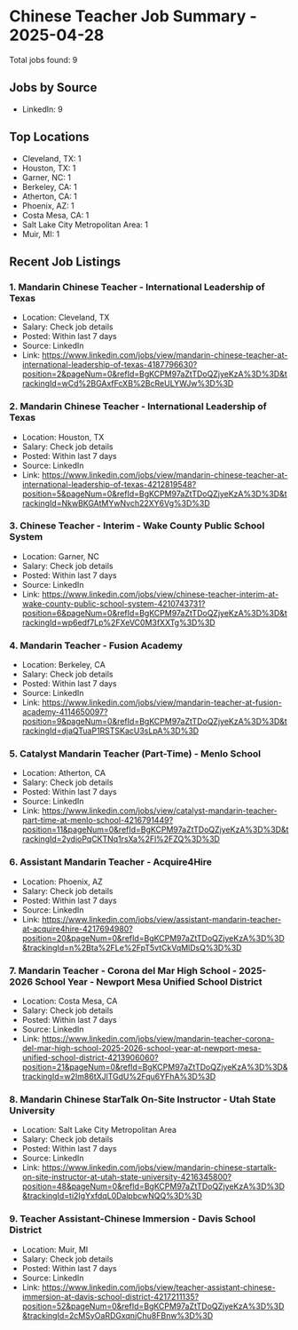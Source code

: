 # Chinese Teacher Job Summary - 2025-04-28

Total jobs found: 9

## Jobs by Source

- LinkedIn: 9

## Top Locations

- Cleveland, TX: 1
- Houston, TX: 1
- Garner, NC: 1
- Berkeley, CA: 1
- Atherton, CA: 1
- Phoenix, AZ: 1
- Costa Mesa, CA: 1
- Salt Lake City Metropolitan Area: 1
- Muir, MI: 1

## Recent Job Listings

### 1. Mandarin Chinese Teacher - International Leadership of Texas
- Location: Cleveland, TX
- Salary: Check job details
- Posted: Within last 7 days
- Source: LinkedIn
- Link: https://www.linkedin.com/jobs/view/mandarin-chinese-teacher-at-international-leadership-of-texas-4187796630?position=2&pageNum=0&refId=BgKCPM97aZtTDoQZjyeKzA%3D%3D&trackingId=wCd%2BGAxfFcXB%2BcReULYWJw%3D%3D

### 2. Mandarin Chinese Teacher - International Leadership of Texas
- Location: Houston, TX
- Salary: Check job details
- Posted: Within last 7 days
- Source: LinkedIn
- Link: https://www.linkedin.com/jobs/view/mandarin-chinese-teacher-at-international-leadership-of-texas-4212819548?position=5&pageNum=0&refId=BgKCPM97aZtTDoQZjyeKzA%3D%3D&trackingId=NkwBKGAtMYwNvch22XY6Vg%3D%3D

### 3. Chinese Teacher - Interim - Wake County Public School System
- Location: Garner, NC
- Salary: Check job details
- Posted: Within last 7 days
- Source: LinkedIn
- Link: https://www.linkedin.com/jobs/view/chinese-teacher-interim-at-wake-county-public-school-system-4210743731?position=6&pageNum=0&refId=BgKCPM97aZtTDoQZjyeKzA%3D%3D&trackingId=wp6edf7Lp%2FXeVC0M3fXXTg%3D%3D

### 4. Mandarin Teacher - Fusion Academy
- Location: Berkeley, CA
- Salary: Check job details
- Posted: Within last 7 days
- Source: LinkedIn
- Link: https://www.linkedin.com/jobs/view/mandarin-teacher-at-fusion-academy-4114650097?position=9&pageNum=0&refId=BgKCPM97aZtTDoQZjyeKzA%3D%3D&trackingId=djaQTuaP1RSTSKacU3sLpA%3D%3D

### 5. Catalyst Mandarin Teacher (Part-Time) - Menlo School
- Location: Atherton, CA
- Salary: Check job details
- Posted: Within last 7 days
- Source: LinkedIn
- Link: https://www.linkedin.com/jobs/view/catalyst-mandarin-teacher-part-time-at-menlo-school-4216791449?position=11&pageNum=0&refId=BgKCPM97aZtTDoQZjyeKzA%3D%3D&trackingId=2ydioPqCKTNq1rsXa%2Fl%2FZQ%3D%3D

### 6. Assistant Mandarin Teacher - Acquire4Hire
- Location: Phoenix, AZ
- Salary: Check job details
- Posted: Within last 7 days
- Source: LinkedIn
- Link: https://www.linkedin.com/jobs/view/assistant-mandarin-teacher-at-acquire4hire-4217694980?position=20&pageNum=0&refId=BgKCPM97aZtTDoQZjyeKzA%3D%3D&trackingId=n%2Bta%2FLe%2FpT5vtCkVqMlDsQ%3D%3D

### 7. Mandarin Teacher - Corona del Mar High School - 2025-2026 School Year - Newport Mesa Unified School District
- Location: Costa Mesa, CA
- Salary: Check job details
- Posted: Within last 7 days
- Source: LinkedIn
- Link: https://www.linkedin.com/jobs/view/mandarin-teacher-corona-del-mar-high-school-2025-2026-school-year-at-newport-mesa-unified-school-district-4213906060?position=21&pageNum=0&refId=BgKCPM97aZtTDoQZjyeKzA%3D%3D&trackingId=w2Im86tXJlTGdU%2Fqu6YFhA%3D%3D

### 8. Mandarin Chinese StarTalk On-Site Instructor - Utah State University
- Location: Salt Lake City Metropolitan Area
- Salary: Check job details
- Posted: Within last 7 days
- Source: LinkedIn
- Link: https://www.linkedin.com/jobs/view/mandarin-chinese-startalk-on-site-instructor-at-utah-state-university-4216345800?position=48&pageNum=0&refId=BgKCPM97aZtTDoQZjyeKzA%3D%3D&trackingId=ti2IgYxfdqL0DalpbcwNQQ%3D%3D

### 9. Teacher Assistant-Chinese Immersion - Davis School District
- Location: Muir, MI
- Salary: Check job details
- Posted: Within last 7 days
- Source: LinkedIn
- Link: https://www.linkedin.com/jobs/view/teacher-assistant-chinese-immersion-at-davis-school-district-4217211135?position=52&pageNum=0&refId=BgKCPM97aZtTDoQZjyeKzA%3D%3D&trackingId=2cMSyOaRDGxqnjChu8FBnw%3D%3D

